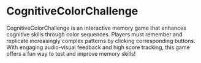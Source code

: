 # CognitiveColorChallenge
CognitiveColorChallenge is an interactive memory game that enhances cognitive skills through color sequences. Players must remember and replicate increasingly complex patterns by clicking corresponding buttons. With engaging audio-visual feedback and high score tracking, this game offers a fun way to test and improve memory skills!
